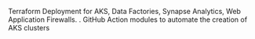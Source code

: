 Terraform Deployment for AKS, Data Factories, Synapse Analytics, Web Application Firewalls.
.
GitHub Action modules to automate the creation of AKS clusters 
